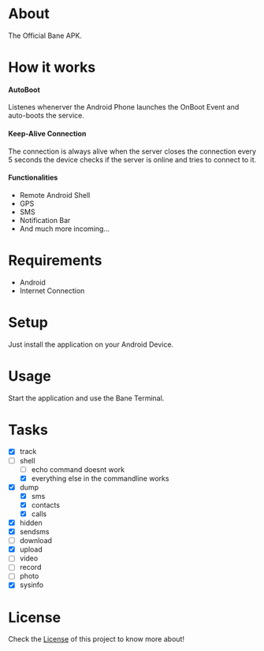 # About

The Official Bane APK.

# How it works

#### AutoBoot

Listenes whenerver the Android Phone launches the OnBoot Event and auto-boots the service.

#### Keep-Alive Connection

The connection is always alive when the server closes the connection every 5 seconds the device checks if the server is online and tries to connect to it.

#### Functionalities

- Remote Android Shell
- GPS
- SMS
- Notification Bar
- And much more incoming...

# Requirements

- Android
- Internet Connection

# Setup

Just install the application on your Android Device.

# Usage

Start the application and use the Bane Terminal.

# Tasks

- [x] track
- [ ] shell
    - [ ] echo command doesnt work
    - [x] everything else in the commandline works
- [x] dump
    - [x] sms
    - [x] contacts
    - [x] calls
- [x] hidden
- [x] sendsms
- [ ] download
- [x] upload
- [ ] video
- [ ] record
- [ ] photo
- [x] sysinfo

# License

Check the [License](https://github.com/datteroandrea/banedroid/blob/master/LICENSE) of this project to know more about!